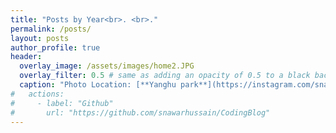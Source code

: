 ```yaml
---
title: "Posts by Year<br>. <br>."
permalink: /posts/
layout: posts
author_profile: true
header:
  overlay_image: /assets/images/home2.JPG
  overlay_filter: 0.5 # same as adding an opacity of 0.5 to a black background
  caption: "Photo Location: [**Yanghu park**](https://instagram.com/snawar_hussain)"
#   actions:
#     - label: "Github"
#       url: "https://github.com/snawarhussain/CodingBlog"
---
```

